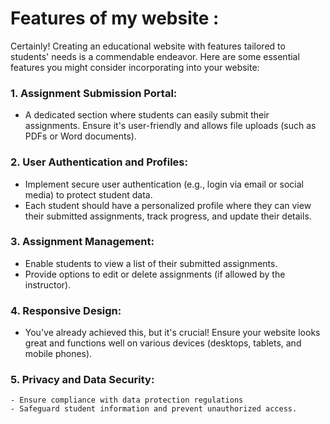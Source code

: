# Features of my website : 
Certainly! Creating an educational website with features tailored to students' needs is a commendable endeavor. Here are some essential features you might consider incorporating into your website:

### 1. **Assignment Submission Portal**:
   - A dedicated section where students can easily submit their assignments. Ensure it's user-friendly and allows file uploads (such as PDFs or Word documents).

### 2. **User Authentication and Profiles**:
   - Implement secure user authentication (e.g., login via email or social media) to protect student data.
   - Each student should have a personalized profile where they can view their submitted assignments, track progress, and update their details.

### 3. **Assignment Management**:
   - Enable students to view a list of their submitted assignments.
   - Provide options to edit or delete assignments (if allowed by the instructor).

### 4. **Responsive Design**:
   - You've already achieved this, but it's crucial! Ensure your website looks great and functions well on various devices (desktops, tablets, and mobile phones).

### 5. **Privacy and Data Security**:
    - Ensure compliance with data protection regulations  
    - Safeguard student information and prevent unauthorized access.
